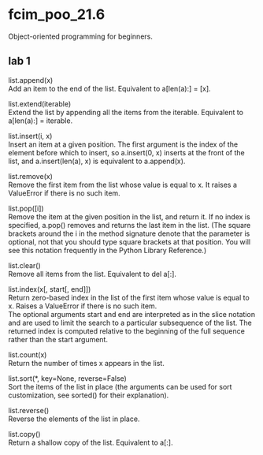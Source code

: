 # fcim_poo_21.6
Object-oriented programming for beginners.

## lab 1 ##
list.append(x)\
Add an item to the end of the list. Equivalent to a[len(a):] = [x].

list.extend(iterable)\
Extend the list by appending all the items from the iterable. Equivalent to a[len(a):] = iterable.

list.insert(i, x)\
Insert an item at a given position. The first argument is the index of the element before which to insert, so a.insert(0, x) inserts at the front of the list, and a.insert(len(a), x) is equivalent to a.append(x).

list.remove(x)\
Remove the first item from the list whose value is equal to x. It raises a ValueError if there is no such item.

list.pop([i])\
Remove the item at the given position in the list, and return it. If no index is specified, a.pop() removes and returns the last item in the list. (The square brackets around the i in the method signature denote that the parameter is optional, not that you should type square brackets at that position. You will see this notation frequently in the Python Library Reference.)

list.clear()\
Remove all items from the list. Equivalent to del a[:].

list.index(x[, start[, end]])\
Return zero-based index in the list of the first item whose value is equal to x. Raises a ValueError if there is no such item.\
The optional arguments start and end are interpreted as in the slice notation and are used to limit the search to a particular subsequence of the list. The returned index is computed relative to the beginning of the full sequence rather than the start argument.

list.count(x)\
Return the number of times x appears in the list.

list.sort(*, key=None, reverse=False)\
Sort the items of the list in place (the arguments can be used for sort customization, see sorted() for their explanation).

list.reverse()\
Reverse the elements of the list in place.

list.copy()\
Return a shallow copy of the list. Equivalent to a[:].
